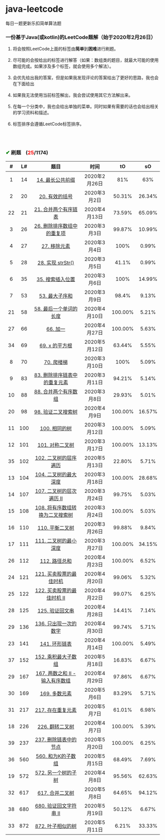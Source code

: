 # java-leetcode
每日一题更新乐扣简单算法题

### 一份基于Java(或kotlin)的LeetCode题解（始于2020年2月26日）
1. 将会按照LeetCode上面的标签由**简单**到**困难**进行刷题。<br/><br/>
2. 尽可能的会按给出的标签进行解答（如果：数组类的题目，就最大可能的使用数组完成。如果涉及多个标签，就会使用多个解法）。<br/><br/>
3. 会优先给出我的答案，但是如果我发现评论的答案给出了更好的思路，我也会在下面给出<br/><br/>
4. 如果我无法使用当前标签解出，我会尝试使用其它方法解出来。<br/><br/>
5. 在每一个分类中，我也会给出单独的菜单。同时如果有需要的话也会给出相关的学习资料和描述。<br/><br/>
6. 标签排序会遵循LeetCode标签排序。<br/><br/>


<br/>

### <font color="green">✔</font> 刷题&nbsp;&nbsp;&nbsp;&nbsp;(<font color="red">25</font>/1174)

\# | L# | 题目 | 时间 | tO | sO
 :-: | :-: | :-: |:-: |:-: |:-:
1 | 14|<a href="https://github.com/zjxuzhj/java-leetcode/blob/master/src/LongestCommonPrefix.java"> 14. 最长公共前缀</a> | 2020年2月26日 | 81% | 63%
2 | 20|<a href="https://github.com/zjxuzhj/java-leetcode/blob/master/src/ValidParentheses.java"> 20. 有效的括号</a> | 2020年3月2日 | 50.31% | 26.34%
22 | 21|<a href="https://github.com/zjxuzhj/java-leetcode/blob/master/src/list/MergeTwoSortedLists.java"> 21. 合并两个有序链表</a> | 2020年4月13日 | 73.59% | 65.09%
3 | 26|<a href="https://github.com/zjxuzhj/java-leetcode/blob/master/src/RemoveDuplicates.java"> 26. 删除排序数组中的重复项</a> | 2020年3月3日 | 99.87% | 10.99%
4 | 27|<a href="https://github.com/zjxuzhj/java-leetcode/blob/master/src/RemoveElement.java"> 27. 移除元素</a> | 2020年3月4日 | 100% | 0.99%
5 | 28|<a href="https://github.com/zjxuzhj/java-leetcode/blob/master/src/ImplementStrstr.java"> 28. 实现 strStr()</a> | 2020年3月5日 | 41.1% | 0.99%
6 | 35|<a href="https://github.com/zjxuzhj/java-leetcode/blob/master/src/SearchInsertPosition.java"> 35. 搜索插入位置</a> | 2020年3月6日 | 100% | 14.99%
7 | 53|<a href="https://github.com/zjxuzhj/java-leetcode/blob/master/src/MaximumSubarray.java"> 53. 最大子序和</a> | 2020年3月9日 | 98.4% | 9.13%
21 | 58|<a href="https://github.com/zjxuzhj/java-leetcode/blob/master/src/LengthOfLastWord.java"> 58. 最后一个单词的长度</a> | 2020年4月10日 | 100.00% | 5.21%
27 | 66|<a href="https://github.com/zjxuzhj/java-leetcode/blob/master/src/PlusOne.java"> 66. 加一</a> | 2020年4月27日 | 100.00% | 5.63%
34 | 69|<a href="https://github.com/zjxuzhj/java-leetcode/blob/master/src/Sqrtx.java"> 69. x 的平方根</a> | 2020年5月12日 | 63.44% | 5.55%
8 | 70|<a href="https://github.com/zjxuzhj/java-leetcode/blob/master/src/ClimbingStairs.java"> 70. 爬楼梯</a> | 2020年3月10日 | 100% | 5.09%
9 | 83|<a href="https://github.com/zjxuzhj/java-leetcode/blob/master/src/list/RemoveDuplicatesFromSortedList.java"> 83. 删除排序链表中的重复元素</a> | 2020年3月11日 | 94.21% | 5.14%
10 | 88|<a href="https://github.com/zjxuzhj/java-leetcode/blob/master/src/MergeSortedArray.java"> 88. 合并两个有序数组</a> | 2020年3月8日 | 29.93% | 5.01%
20 | 98|<a href="https://github.com/zjxuzhj/java-leetcode/blob/master/src/tree/ValidateBinarySearchTree.java"> 98. 验证二叉搜索树</a> | 2020年4月9日 | 100.00% | 16.57%
11 | 100|<a href="https://github.com/zjxuzhj/java-leetcode/blob/master/src/tree/SameTree.java"> 100. 相同的树</a> | 2020年3月12日 | 100.00% | 5.09%
12 | 101|<a href="https://github.com/zjxuzhj/java-leetcode/blob/master/src/tree/SymmetricTree.java"> 101. 对称二叉树</a> | 2020年3月17日 | 100.00% | 13.13%
35 | 102|<a href="https://github.com/zjxuzhj/java-leetcode/blob/master/src/tree/BinaryTreeLevelOrderTraversal.java"> 102. 二叉树的层序遍历</a> | 2020年5月13日 | 22.80% | 5.71%
13 | 104|<a href="https://github.com/zjxuzhj/java-leetcode/blob/master/src/tree/MaximumDepthOfBinaryTree.java"> 104. 二叉树的最大深度</a> | 2020年3月18日 | 100.00% | 28.68%
14 | 107|<a href="https://github.com/zjxuzhj/java-leetcode/blob/master/src/tree/BinaryTreeLevelOrderTraversalIi.java"> 107. 二叉树的层次遍历 II</a> | 2020年3月24日 | 99.75% | 5.03%
15 | 108|<a href="https://github.com/zjxuzhj/java-leetcode/blob/master/src/tree/ConvertSortedArrayToBinarySearchTree.java"> 108. 将有序数组转换为二叉搜索树</a> | 2020年3月24日 | 100.00% | 5.03%
16 | 110|<a href="https://github.com/zjxuzhj/java-leetcode/blob/master/src/tree/BalancedBinaryTree.java"> 110. 平衡二叉树</a> | 2020年3月26日 | 99.88% | 9.84%
17 | 111|<a href="https://github.com/zjxuzhj/java-leetcode/blob/master/src/tree/MinimumDepthOfBinaryTree.java"> 111. 二叉树的最小深度</a> | 2020年3月27日 | 100.00% | 34.15%
26 | 112|<a href="https://github.com/zjxuzhj/java-leetcode/blob/master/src/tree/PathSum.java"> 112. 路径总和</a> | 2020年4月23日 | 100.00% | 6.52%
24 | 121|<a href="https://github.com/zjxuzhj/java-leetcode/blob/master/src/BestTimeToBuyAndSellStock.java"> 121. 买卖股票的最佳时机</a> | 2020年4月20日 | 99.06% | 5.32%
25 | 122|<a href="https://github.com/zjxuzhj/java-leetcode/blob/master/src/BestTimeToBuyAndSellStockII.java"> 122. 买卖股票的最佳时机 II</a> | 2020年4月22日 | 99.07% | 6.25%
28 | 125|<a href="https://github.com/zjxuzhj/java-leetcode/blob/master/src/ValidPalindrome.java"> 125. 验证回文串</a> | 2020年4月28日 | 14.41% | 7.14%
29 | 136|<a href="https://github.com/zjxuzhj/java-leetcode/blob/master/src/SingleNumber.java"> 136. 只出现一次的数字</a> | 2020年4月30日 | 99.74% | 5.71%
23 | 141|<a href="https://github.com/zjxuzhj/java-leetcode/blob/master/src/list/LinkedListCycle.java"> 141. 环形链表</a> | 2020年4月14日 | 100.00% | 5.49%
37 | 152|<a href="https://github.com/zjxuzhj/java-leetcode/blob/master/src/MaximumProductSubarray.java"> 152. 乘积最大子数组</a> | 2020年5月18日 | 16.83% | 6.67%
29 | 167|<a href="https://github.com/zjxuzhj/java-leetcode/blob/master/src/TwoSumIiInputArrayIsSorted.java"> 167. 两数之和 II - 输入有序数组</a> | 2020年4月29日 | 97.86% | 6.67%
30 | 169|<a href="https://github.com/zjxuzhj/java-leetcode/blob/master/src/MajorityElement.java"> 169. 多数元素</a> | 2020年5月6日 | 83.29% | 5.71%
31 | 217|<a href="https://github.com/zjxuzhj/java-leetcode/blob/master/src/ContainsDuplicate.java"> 217. 存在重复元素</a> | 2020年5月7日 | 61.01% | 6.98%
18 | 226|<a href="https://github.com/zjxuzhj/java-leetcode/blob/master/src/tree/InvertBinaryTree.java"> 226. 翻转二叉树</a> | 2020年4月7日 | 100.00% | 5.39%
39 | 237|<a href="https://github.com/zjxuzhj/java-leetcode/blob/master/src/list/DeleteNodeInALinkedList.java"> 237. 删除链表中的节点</a> | 2020年5月20日 | 100.00% | 6.25%
36 | 560|<a href="https://github.com/zjxuzhj/java-leetcode/blob/master/src/SubarraySumEqualsK.java"> 560. 和为K的子数组</a> | 2020年5月15日 | 68.49% | 7.69%
19 | 572|<a href="https://github.com/zjxuzhj/java-leetcode/blob/master/src/tree/SubtreeOfAnotherTree.java"> 572. 另一个树的子树</a> | 2020年4月8日 | 95.56% | 62.63%
32 | 617|<a href="https://github.com/zjxuzhj/java-leetcode/blob/master/src/tree/MergeTwoBinaryTrees.java"> 617. 合并二叉树</a> | 2020年5月8日 | 64.65% | 94.12%
38 | 680|<a href="https://github.com/zjxuzhj/java-leetcode/blob/master/src/ValidPalindromeIi.java"> 680. 验证回文字符串 Ⅱ</a> | 2020年5月19日 | 50.12% | 6.67%
33 | 872|<a href="https://github.com/zjxuzhj/java-leetcode/blob/master/src/tree/LeafSimilarTrees.java"> 872. 叶子相似的树</a> | 2020年5月11日 | 6.21% | 33.33%
